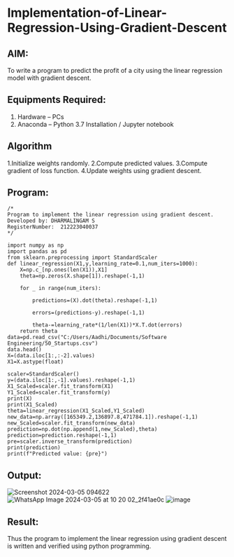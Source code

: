 # Implementation-of-Linear-Regression-Using-Gradient-Descent

## AIM:
To write a program to predict the profit of a city using the linear regression model with gradient descent.

## Equipments Required:
1. Hardware – PCs
2. Anaconda – Python 3.7 Installation / Jupyter notebook

## Algorithm
1.Initialize weights randomly.
2.Compute predicted values.
3.Compute gradient of loss function.
4.Update weights using gradient descent.
## Program:
```
/*
Program to implement the linear regression using gradient descent.
Developed by: DHARMALINGAM S
RegisterNumber:  212223040037
*/

import numpy as np
import pandas as pd
from sklearn.preprocessing import StandardScaler
def linear_regression(X1,y,learning_rate=0.1,num_iters=1000):
    X=np.c_[np.ones(len(X1)),X1]
    theta=np.zeros(X.shape[1]).reshape(-1,1)
    
    for _ in range(num_iters):
        
        predictions=(X).dot(theta).reshape(-1,1)
        
        errors=(predictions-y).reshape(-1,1)
        
        theta-=learning_rate*(1/len(X1))*X.T.dot(errors)
    return theta
data=pd.read_csv("C:/Users/Aadhi/Documents/Software Engineering/50_Startups.csv")
data.head()
X=(data.iloc[1:,:-2].values)
X1=X.astype(float)

scaler=StandardScaler()
y=(data.iloc[1:,-1].values).reshape(-1,1)
X1_Scaled=scaler.fit_transform(X1)
Y1_Scaled=scaler.fit_transform(y)
print(X)
print(X1_Scaled)
theta=linear_regression(X1_Scaled,Y1_Scaled)
new_data=np.array([165349.2,136897.8,471784.1]).reshape(-1,1)
new_Scaled=scaler.fit_transform(new_data)
prediction=np.dot(np.append(1,new_Scaled),theta)
prediction=prediction.reshape(-1,1)
pre=scaler.inverse_transform(prediction)
print(prediction)
print(f"Predicted value: {pre}")
```
## Output:
![Screenshot 2024-03-05 094622](https://github.com/Dharma23012432/Implementation-of-Linear-Regression-Using-Gradient-Descent/assets/152275002/cb325bd7-1cd2-47f0-ad70-099aa1d9d1e1)
![WhatsApp Image 2024-03-05 at 10 20 02_2f41ae0c](https://github.com/Dharma23012432/Implementation-of-Linear-Regression-Using-Gradient-Descent/assets/152275002/0e7e4b2a-b953-44fb-809b-59c10d71cfff)
![image](https://github.com/Dharma23012432/Implementation-of-Linear-Regression-Using-Gradient-Descent/assets/152275002/9451f22f-4c80-4d37-8cd3-8e6f2ae09c01)




## Result:
Thus the program to implement the linear regression using gradient descent is written and verified using python programming.
